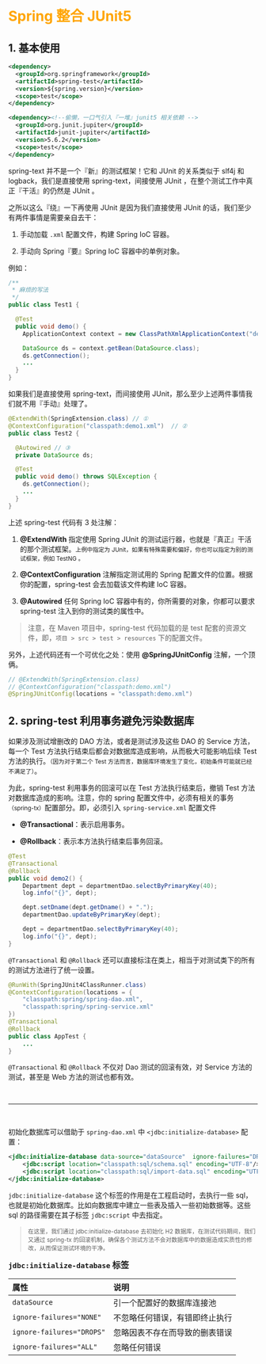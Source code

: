 # <font color="orange">Spring 整合 JUnit5</font>

## 1. 基本使用

```xml
<dependency>
  <groupId>org.springframework</groupId>
  <artifactId>spring-test</artifactId>
  <version>${spring.version}</version>
  <scope>test</scope>
</dependency>

<dependency><!--偷懒，一口气引入『一堆』junit5 相关依赖 -->
  <groupId>org.junit.jupiter</groupId>
  <artifactId>junit-jupiter</artifactId>
  <version>5.6.2</version>
  <scope>test</scope>
</dependency>
```

spring-text 并不是一个『新』的测试框架！它和 JUnit 的关系类似于 slf4j 和 logback，我们是直接使用 spring-text，间接使用 JUnit ，在整个测试工作中真正『干活』的仍然是 JUnit 。

之所以这么『绕』一下再使用 JUnit 是因为我们直接使用 JUnit 的话，我们至少有两件事情是需要亲自去干：

1. 手动加载 `.xml` 配置文件，构建 Spring IoC 容器。

2. 手动向 Spring『要』Spring IoC 容器中的单例对象。

例如：

```java
/**
 * 麻烦的写法
 */
public class Test1 {

  @Test
  public void demo() {
    ApplicationContext context = new ClassPathXmlApplicationContext("demo1.xml");

    DataSource ds = context.getBean(DataSource.class);
    ds.getConnection();
    ...
  }
}
```

如果我们是直接使用 spring-text，而间接使用 JUnit，那么至少上述两件事情我们就不用『手动』处理了。

```java
@ExtendWith(SpringExtension.class) // ①
@ContextConfiguration("classpath:demo1.xml")  // ②
public class Test2 {

  @Autowired // ③
  private DataSource ds;

  @Test
  public void demo() throws SQLException {
    ds.getConnection();
    ...
  }
}
```

上述 spring-test 代码有 3 处注解：

1. **@ExtendWith** 指定使用 Spring JUnit 的测试运行器，也就是『真正』干活的那个测试框架。<small>上例中指定为 JUnit，如果有特殊需要和偏好，你也可以指定为别的测试框架，例如 TestNG 。</small>

2. **@ContextConfiguration** 注解指定测试用的 Spring 配置文件的位置。根据你的配置，spring-test 会去加载该文件构建 IoC 容器。

3. **@Autowired** 任何 Spring IoC 容器中有的，你所需要的对象，你都可以要求 spring-test 注入到你的测试类的属性中。

> 注意，在 Maven 项目中，spring-test 代码加载的是 test 配套的资源文件，即，`项目 > src > test > resources` 下的配置文件。

另外，上述代码还有一个可优化之处：使用 **@SpringJUnitConfig** 注解，一个顶俩。

```java
// @ExtendWith(SpringExtension.class)
// @ContextConfiguration("classpath:demo.xml")
@SpringJUnitConfig(locations = "classpath:demo.xml")
```

## 2. spring-test 利用事务避免污染数据库

如果涉及测试增删改的 DAO 方法，或者是测试涉及这些 DAO 的 Service 方法，每一个 Test 方法执行结束后都会对数据库造成影响，从而极大可能影响后续 Test 方法的执行。<small>（因为对于第二个 Test 方法而言，数据库环境发生了变化，初始条件可能就已经不满足了）</small>。

为此，spring-test 利用事务的回滚可以在 Test 方法执行结束后，撤销 Test 方法对数据库造成的影响。注意，你的 spring 配置文件中，必须有相关的事务<small>（spring-tx）</small>配置部分。即，必须引入 `spring-service.xml` 配置文件

- **@Transactional**：表示启用事务。

- **@Rollback**：表示本方法执行结束后事务回滚。

```java
@Test
@Transactional
@Rollback
public void demo2() {
    Department dept = departmentDao.selectByPrimaryKey(40);
    log.info("{}", dept);

    dept.setDname(dept.getDname() + ".");
    departmentDao.updateByPrimaryKey(dept);

    dept = departmentDao.selectByPrimaryKey(40);
    log.info("{}", dept);
}
```

`@Transactional` 和 `@Rollback` 还可以直接标注在类上，相当于对测试类下的所有的测试方法进行了统一设置。

```java
@RunWith(SpringJUnit4ClassRunner.class)
@ContextConfiguration(locations = {
    "classpath:spring/spring-dao.xml", 
    "classpath:spring/spring-service.xml"
})
@Transactional
@Rollback
public class AppTest {
    ...
}
```

`@Transactional` 和 `@Rollback` 不仅对 Dao 测试的回滚有效，对 Service 方法的测试，甚至是 Web 方法的测试也都有效。

<br>

---

<br>

初始化数据库可以借助于 `spring-dao.xml` 中 `<jdbc:initialize-database>` 配置：

```xml
<jdbc:initialize-database data-source="dataSource"  ignore-failures="DROPS">  
    <jdbc:script location="classpath:sql/schema.sql" encoding="UTF-8"/>  
    <jdbc:script location="classpath:sql/import-data.sql" encoding="UTF-8" />  
</jdbc:initialize-database>  
```

`jdbc:initialize-database` 这个标签的作用是在工程启动时，去执行一些 sql，也就是初始化数据库。比如向数据库中建立一些表及插入一些初始数据等。这些 sql 的路径需要在其子标签 `jdbc:script` 中去指定。

> <small>在这里，我们通过 jdbc:initialize-database 去初始化 H2 数据库，在测试代码期间，我们又通过 spring-tx 的回滚机制，确保各个测试方法不会对数据库中的数据造成实质性的修改，从而保证测试环境的干净。</small>

<big>**`jdbc:initialize-database` 标签**</big>

| 属性 | 说明 |
| :- | :- |
| `dataSource` | 引一个配置好的数据库连接池 |
| `ignore-failures="NONE"` | 不忽略任何错误，有错即终止执行 |
| `ignore-failures="DROPS"` | 忽略因表不存在而导致的删表错误 |
| `ignore-failures="ALL"` | 忽略任何错误 |

